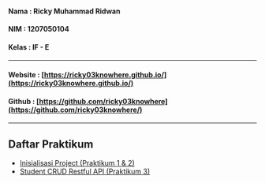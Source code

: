 #### Nama   : Ricky Muhammad Ridwan
#### NIM	  : 1207050104
#### Kelas	: IF - E
-------------------------------------------

#### Website : [https://ricky03knowhere.github.io/](https://ricky03knowhere.github.io/)
#### Github  : [https://github.com/ricky03knowhere](https://github.com/ricky03knowhere/)

--------------------------------------------
## Daftar Praktikum
- [Inisialisasi Project (Praktikum 1 & 2)](https://github.com/ricky03knowhere/PBO_IF_E/tree/main/praktikum_1)
- [Student CRUD Restful API (Praktikum 3)](https://github.com/ricky03knowhere/PBO_IF_E/tree/main/praktikum_2)